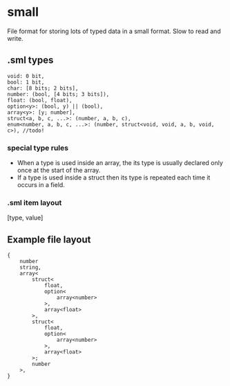 # small
File format for storing lots of typed data in a small format. Slow to read and write.

## .sml types
```
void: 0 bit,
bool: 1 bit,
char: [8 bits; 2 bits],
number: (bool, [4 bits; 3 bits]),
float: (bool, float),
option<y>: (bool, y) || (bool),
array<y>: [y; number],
struct<a, b, c, ...>: (number, a, b, c),
enum<number, a, b, c, ...>: (number, struct<void, void, a, b, void, c>), //todo!
```

### special type rules
- When a type is used inside an array, the its type is usually declared only once at the start of the array.
- If a type is used inside a struct then its type is repeated each time it occurs in a field.

### .sml item layout
[type, value]

## Example file layout
```
{
    number
    string,
    array<
        struct<
            float, 
            option<
                array<number>
            >,
            array<float>
        >,
        struct<
            float, 
            option<
                array<number>
            >, 
            array<float>
        >;
        number
    >,    
}
```
